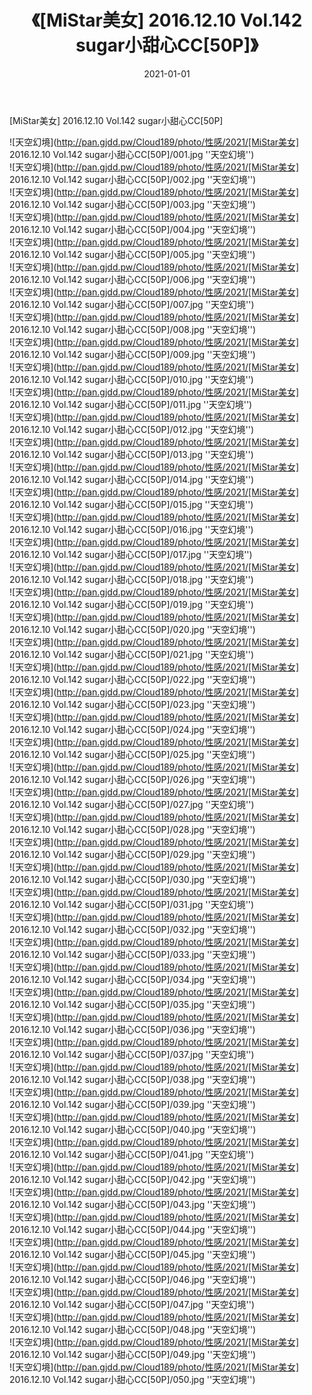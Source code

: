 ﻿---
layout: post
title:  《[MiStar美女] 2016.12.10 Vol.142 sugar小甜心CC[50P]》
date:   2021-01-01
img: http://pan.gjdd.pw/Cloud189/photo/性感/2021/[MiStar美女] 2016.12.10 Vol.142 sugar小甜心CC[50P]/000.jpg
categories: [美女, 性感, 泳衣]
---

[MiStar美女] 2016.12.10 Vol.142 sugar小甜心CC[50P]



![天空幻境](http://pan.gjdd.pw/Cloud189/photo/性感/2021/[MiStar美女] 2016.12.10 Vol.142 sugar小甜心CC[50P]/001.jpg ''天空幻境'') <br>
![天空幻境](http://pan.gjdd.pw/Cloud189/photo/性感/2021/[MiStar美女] 2016.12.10 Vol.142 sugar小甜心CC[50P]/002.jpg ''天空幻境'') <br>
![天空幻境](http://pan.gjdd.pw/Cloud189/photo/性感/2021/[MiStar美女] 2016.12.10 Vol.142 sugar小甜心CC[50P]/003.jpg ''天空幻境'') <br>
![天空幻境](http://pan.gjdd.pw/Cloud189/photo/性感/2021/[MiStar美女] 2016.12.10 Vol.142 sugar小甜心CC[50P]/004.jpg ''天空幻境'') <br>
![天空幻境](http://pan.gjdd.pw/Cloud189/photo/性感/2021/[MiStar美女] 2016.12.10 Vol.142 sugar小甜心CC[50P]/005.jpg ''天空幻境'') <br>
![天空幻境](http://pan.gjdd.pw/Cloud189/photo/性感/2021/[MiStar美女] 2016.12.10 Vol.142 sugar小甜心CC[50P]/006.jpg ''天空幻境'') <br>
![天空幻境](http://pan.gjdd.pw/Cloud189/photo/性感/2021/[MiStar美女] 2016.12.10 Vol.142 sugar小甜心CC[50P]/007.jpg ''天空幻境'') <br>
![天空幻境](http://pan.gjdd.pw/Cloud189/photo/性感/2021/[MiStar美女] 2016.12.10 Vol.142 sugar小甜心CC[50P]/008.jpg ''天空幻境'') <br>
![天空幻境](http://pan.gjdd.pw/Cloud189/photo/性感/2021/[MiStar美女] 2016.12.10 Vol.142 sugar小甜心CC[50P]/009.jpg ''天空幻境'') <br>
![天空幻境](http://pan.gjdd.pw/Cloud189/photo/性感/2021/[MiStar美女] 2016.12.10 Vol.142 sugar小甜心CC[50P]/010.jpg ''天空幻境'') <br>
![天空幻境](http://pan.gjdd.pw/Cloud189/photo/性感/2021/[MiStar美女] 2016.12.10 Vol.142 sugar小甜心CC[50P]/011.jpg ''天空幻境'') <br>
![天空幻境](http://pan.gjdd.pw/Cloud189/photo/性感/2021/[MiStar美女] 2016.12.10 Vol.142 sugar小甜心CC[50P]/012.jpg ''天空幻境'') <br>
![天空幻境](http://pan.gjdd.pw/Cloud189/photo/性感/2021/[MiStar美女] 2016.12.10 Vol.142 sugar小甜心CC[50P]/013.jpg ''天空幻境'') <br>
![天空幻境](http://pan.gjdd.pw/Cloud189/photo/性感/2021/[MiStar美女] 2016.12.10 Vol.142 sugar小甜心CC[50P]/014.jpg ''天空幻境'') <br>
![天空幻境](http://pan.gjdd.pw/Cloud189/photo/性感/2021/[MiStar美女] 2016.12.10 Vol.142 sugar小甜心CC[50P]/015.jpg ''天空幻境'') <br>
![天空幻境](http://pan.gjdd.pw/Cloud189/photo/性感/2021/[MiStar美女] 2016.12.10 Vol.142 sugar小甜心CC[50P]/016.jpg ''天空幻境'') <br>
![天空幻境](http://pan.gjdd.pw/Cloud189/photo/性感/2021/[MiStar美女] 2016.12.10 Vol.142 sugar小甜心CC[50P]/017.jpg ''天空幻境'') <br>
![天空幻境](http://pan.gjdd.pw/Cloud189/photo/性感/2021/[MiStar美女] 2016.12.10 Vol.142 sugar小甜心CC[50P]/018.jpg ''天空幻境'') <br>
![天空幻境](http://pan.gjdd.pw/Cloud189/photo/性感/2021/[MiStar美女] 2016.12.10 Vol.142 sugar小甜心CC[50P]/019.jpg ''天空幻境'') <br>
![天空幻境](http://pan.gjdd.pw/Cloud189/photo/性感/2021/[MiStar美女] 2016.12.10 Vol.142 sugar小甜心CC[50P]/020.jpg ''天空幻境'') <br>
![天空幻境](http://pan.gjdd.pw/Cloud189/photo/性感/2021/[MiStar美女] 2016.12.10 Vol.142 sugar小甜心CC[50P]/021.jpg ''天空幻境'') <br>
![天空幻境](http://pan.gjdd.pw/Cloud189/photo/性感/2021/[MiStar美女] 2016.12.10 Vol.142 sugar小甜心CC[50P]/022.jpg ''天空幻境'') <br>
![天空幻境](http://pan.gjdd.pw/Cloud189/photo/性感/2021/[MiStar美女] 2016.12.10 Vol.142 sugar小甜心CC[50P]/023.jpg ''天空幻境'') <br>
![天空幻境](http://pan.gjdd.pw/Cloud189/photo/性感/2021/[MiStar美女] 2016.12.10 Vol.142 sugar小甜心CC[50P]/024.jpg ''天空幻境'') <br>
![天空幻境](http://pan.gjdd.pw/Cloud189/photo/性感/2021/[MiStar美女] 2016.12.10 Vol.142 sugar小甜心CC[50P]/025.jpg ''天空幻境'') <br>
![天空幻境](http://pan.gjdd.pw/Cloud189/photo/性感/2021/[MiStar美女] 2016.12.10 Vol.142 sugar小甜心CC[50P]/026.jpg ''天空幻境'') <br>
![天空幻境](http://pan.gjdd.pw/Cloud189/photo/性感/2021/[MiStar美女] 2016.12.10 Vol.142 sugar小甜心CC[50P]/027.jpg ''天空幻境'') <br>
![天空幻境](http://pan.gjdd.pw/Cloud189/photo/性感/2021/[MiStar美女] 2016.12.10 Vol.142 sugar小甜心CC[50P]/028.jpg ''天空幻境'') <br>
![天空幻境](http://pan.gjdd.pw/Cloud189/photo/性感/2021/[MiStar美女] 2016.12.10 Vol.142 sugar小甜心CC[50P]/029.jpg ''天空幻境'') <br>
![天空幻境](http://pan.gjdd.pw/Cloud189/photo/性感/2021/[MiStar美女] 2016.12.10 Vol.142 sugar小甜心CC[50P]/030.jpg ''天空幻境'') <br>
![天空幻境](http://pan.gjdd.pw/Cloud189/photo/性感/2021/[MiStar美女] 2016.12.10 Vol.142 sugar小甜心CC[50P]/031.jpg ''天空幻境'') <br>
![天空幻境](http://pan.gjdd.pw/Cloud189/photo/性感/2021/[MiStar美女] 2016.12.10 Vol.142 sugar小甜心CC[50P]/032.jpg ''天空幻境'') <br>
![天空幻境](http://pan.gjdd.pw/Cloud189/photo/性感/2021/[MiStar美女] 2016.12.10 Vol.142 sugar小甜心CC[50P]/033.jpg ''天空幻境'') <br>
![天空幻境](http://pan.gjdd.pw/Cloud189/photo/性感/2021/[MiStar美女] 2016.12.10 Vol.142 sugar小甜心CC[50P]/034.jpg ''天空幻境'') <br>
![天空幻境](http://pan.gjdd.pw/Cloud189/photo/性感/2021/[MiStar美女] 2016.12.10 Vol.142 sugar小甜心CC[50P]/035.jpg ''天空幻境'') <br>
![天空幻境](http://pan.gjdd.pw/Cloud189/photo/性感/2021/[MiStar美女] 2016.12.10 Vol.142 sugar小甜心CC[50P]/036.jpg ''天空幻境'') <br>
![天空幻境](http://pan.gjdd.pw/Cloud189/photo/性感/2021/[MiStar美女] 2016.12.10 Vol.142 sugar小甜心CC[50P]/037.jpg ''天空幻境'') <br>
![天空幻境](http://pan.gjdd.pw/Cloud189/photo/性感/2021/[MiStar美女] 2016.12.10 Vol.142 sugar小甜心CC[50P]/038.jpg ''天空幻境'') <br>
![天空幻境](http://pan.gjdd.pw/Cloud189/photo/性感/2021/[MiStar美女] 2016.12.10 Vol.142 sugar小甜心CC[50P]/039.jpg ''天空幻境'') <br>
![天空幻境](http://pan.gjdd.pw/Cloud189/photo/性感/2021/[MiStar美女] 2016.12.10 Vol.142 sugar小甜心CC[50P]/040.jpg ''天空幻境'') <br>
![天空幻境](http://pan.gjdd.pw/Cloud189/photo/性感/2021/[MiStar美女] 2016.12.10 Vol.142 sugar小甜心CC[50P]/041.jpg ''天空幻境'') <br>
![天空幻境](http://pan.gjdd.pw/Cloud189/photo/性感/2021/[MiStar美女] 2016.12.10 Vol.142 sugar小甜心CC[50P]/042.jpg ''天空幻境'') <br>
![天空幻境](http://pan.gjdd.pw/Cloud189/photo/性感/2021/[MiStar美女] 2016.12.10 Vol.142 sugar小甜心CC[50P]/043.jpg ''天空幻境'') <br>
![天空幻境](http://pan.gjdd.pw/Cloud189/photo/性感/2021/[MiStar美女] 2016.12.10 Vol.142 sugar小甜心CC[50P]/044.jpg ''天空幻境'') <br>
![天空幻境](http://pan.gjdd.pw/Cloud189/photo/性感/2021/[MiStar美女] 2016.12.10 Vol.142 sugar小甜心CC[50P]/045.jpg ''天空幻境'') <br>
![天空幻境](http://pan.gjdd.pw/Cloud189/photo/性感/2021/[MiStar美女] 2016.12.10 Vol.142 sugar小甜心CC[50P]/046.jpg ''天空幻境'') <br>
![天空幻境](http://pan.gjdd.pw/Cloud189/photo/性感/2021/[MiStar美女] 2016.12.10 Vol.142 sugar小甜心CC[50P]/047.jpg ''天空幻境'') <br>
![天空幻境](http://pan.gjdd.pw/Cloud189/photo/性感/2021/[MiStar美女] 2016.12.10 Vol.142 sugar小甜心CC[50P]/048.jpg ''天空幻境'') <br>
![天空幻境](http://pan.gjdd.pw/Cloud189/photo/性感/2021/[MiStar美女] 2016.12.10 Vol.142 sugar小甜心CC[50P]/049.jpg ''天空幻境'') <br>
![天空幻境](http://pan.gjdd.pw/Cloud189/photo/性感/2021/[MiStar美女] 2016.12.10 Vol.142 sugar小甜心CC[50P]/050.jpg ''天空幻境'') <br>